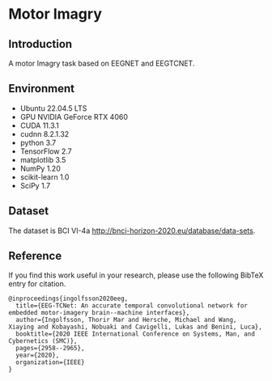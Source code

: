 # Motor Imagry
## Introduction
A motor Imagry task based on EEGNET and EEGTCNET. 
## Environment
* Ubuntu 22.04.5 LTS
* GPU NVIDIA GeForce RTX 4060
* CUDA 11.3.1
* cudnn 8.2.1.32
* python 3.7
* TensorFlow 2.7
* matplotlib 3.5
* NumPy 1.20
* scikit-learn 1.0
* SciPy 1.7
## Dataset
The dataset is BCI VI-4a http://bnci-horizon-2020.eu/database/data-sets.
## Reference
If you find this work useful in your research, please use the following BibTeX entry for citation.
```
@inproceedings{ingolfsson2020eeg,
  title={EEG-TCNet: An accurate temporal convolutional network for embedded motor-imagery brain--machine interfaces},
  author={Ingolfsson, Thorir Mar and Hersche, Michael and Wang, Xiaying and Kobayashi, Nobuaki and Cavigelli, Lukas and Benini, Luca},
  booktitle={2020 IEEE International Conference on Systems, Man, and Cybernetics (SMC)},
  pages={2958--2965},
  year={2020},
  organization={IEEE}
}
```
```

```